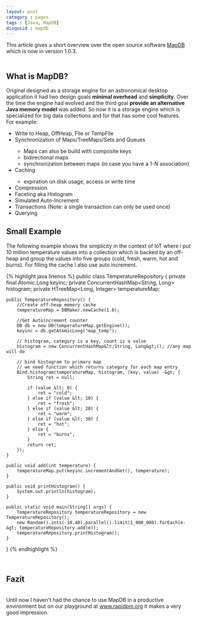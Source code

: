 ```yaml
---
layout: post
category : pages
tags : [Java, MapDB]
disqusid : mapdb
---
```


<div>
        This article gives a short overview over the open source software&nbsp;<a href="http://www.mapdb.org/">MapDB</a> which is now in version 1.0.3.
    <br /><br/>
    <h2>
        What is MapDB?</h2>
    <div>
        Original designed as a storage engine for an astronomical desktop application it had two design goals <b>minimal overhead</b> and <b>simplicity</b>. Over the time the engine had evolved and the third goal <b>provide an alternative Java memory model</b>&nbsp;was added. So now it is a storage engine which is specialized for big data collections and for that has some cool features.<br />
        For example:</div>
    <ul>
        <li>Write to Heap, OffHeap, File or TempFile</li>
        <li>Synchronization of Maps/TreeMaps/Sets and Queues&nbsp;</li>
        <ul>
            <li>Maps can also be build with composite keys</li>
            <li>bidirectional maps</li>
            <li>synchronization between maps (in case you have a 1-N association)</li>
        </ul>
        <li>Caching</li>
        <ul>
            <li>expiration on disk usage, access or write time</li>
        </ul>
        <li>Compression</li>
        <li>Faceting aka Histogram</li>
        <li>Simulated Auto-Increment</li>
        <li>Transactions (Note: a single transaction can only be used once)</li>
        <li>Querying</li>
    </ul>
</div>
<div>
    <h2>
        Small Example</h2>
    The following example shows the simplicity in the context of IoT where i put 10 million temperature values into a collection which is backed by an off-heap and group the values into five groups (cold, fresh, warm, hot and burns). For filling the cache I also use auto increment.</div>

{% highlight java linenos %}
    public class TemperatureRepository {
    private final Atomic.Long keyinc;
    private ConcurrentHashMap<String, Long> histogram;
    private HTreeMap<Long, Integer> temperatureMap;

    public TemperatureRepository() {
        //Create off-heap memory cache
        temperatureMap = DBMaker.newCache(1.0);

        //Get Autoincrement counter
        DB db = new DB(temperatureMap.getEngine());
        keyinc = db.getAtomicLong("map_temp");

        // histogram, category is a key, count is a value
        histogram = new ConcurrentHashMap&lt;String, Long&gt;(); //any map will do

        // bind histogram to primary map
        // we need function which returns category for each map entry
        Bind.histogram(temperatureMap, histogram, (key, value) -&gt; {
            String ret = null;

            if (value &lt; 0) {
                ret = "cold";
            } else if (value &lt; 10) {
                ret = "fresh";
            } else if (value &lt; 20) {
                ret = "warm";
            } else if (value &lt; 30) {
                ret = "hot";
            } else {
                ret = "burns";
            }
            return ret;
        });
    }

    public void add(int temperature) {
        temperatureMap.put(keyinc.incrementAndGet(), temperature);
    }

    public void printHistogram() {
        System.out.println(histogram);
    }

    public static void main(String[] args) {
        TemperatureRepository temperatureRepository = new TemperatureRepository();
        new Random().ints(-10,40).parallel().limit(1_000_000).forEach(e-&gt; temperatureRepository.add(e));
        temperatureRepository.printHistogram();
    }
}
{% endhighlight %}
<div>
    <br />
    <h2>
        Fazit</h2>
    <br /></div>
<div>
    Until now I haven't had the chance to use MapDB in a productive environment but on our playground at&nbsp;<a href="http://www.rapidpm.org/">www.rapidpm.org</a>&nbsp;it makes a very good impression.</div>

